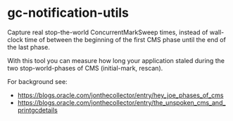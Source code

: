 # gc-notification-utils
Capture real stop-the-world ConcurrentMarkSweep times, instead of wall-clock time of between the beginning of the first CMS phase until the end of the last phase.

With this tool you can measure how long your application staled during the two stop-world-phases of CMS (initial-mark, rescan).

For background see:
- https://blogs.oracle.com/jonthecollector/entry/hey_joe_phases_of_cms
- https://blogs.oracle.com/jonthecollector/entry/the_unspoken_cms_and_printgcdetails

